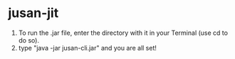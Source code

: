# jusan-jit

1) To run the .jar file, enter the directory with it in your Terminal (use cd to do so).
2) type "java -jar jusan-cli.jar" and you are all set!
